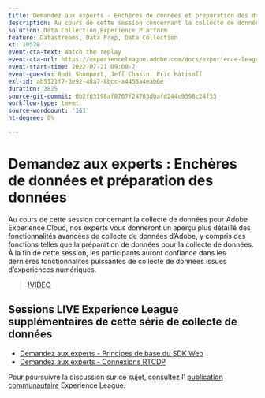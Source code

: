 ```yaml
---
title: Demandez aux experts - Enchères de données et préparation des données
description: Au cours de cette session concernant la collecte de données pour Adobe Experience Cloud, nos experts vous donneront un aperçu plus détaillé des fonctionnalités avancées de collecte de données d’Adobe, y compris des fonctions telles que la préparation de données pour la collecte de données. À la fin de cette session, les participants auront confiance dans les dernières fonctionnalités puissantes de collecte de données issues d’expériences numériques.
solution: Data Collection,Experience Platform
feature: Datastreams, Data Prep, Data Collection
kt: 10528
event-cta-text: Watch the replay
event-cta-url: https://experienceleague.adobe.com/docs/experience-league-live-events/events/episodes/exl-live-episode-07-21-22.html?lang=fr
event-start-time: 2022-07-21 09:00-7
event-guests: Rudi Shumpert, Jeff Chasin, Eric Matisoff
exl-id: ab5121f7-3e92-48a7-8bcc-a4456a4eab6e
duration: 3825
source-git-commit: 0b2f63198af8767f24783dbafd244c9398c24f33
workflow-type: tm+mt
source-wordcount: '161'
ht-degree: 0%

---
```


# Demandez aux experts : Enchères de données et préparation des données

Au cours de cette session concernant la collecte de données pour Adobe Experience Cloud, nos experts vous donneront un aperçu plus détaillé des fonctionnalités avancées de collecte de données d’Adobe, y compris des fonctions telles que la préparation de données pour la collecte de données. À la fin de cette session, les participants auront confiance dans les dernières fonctionnalités puissantes de collecte de données issues d’expériences numériques.

>[!VIDEO](https://video.tv.adobe.com/v/345342/?quality=12&learn=on)

## Sessions LIVE Experience League supplémentaires de cette série de collecte de données

* [Demandez aux experts - Principes de base du SDK Web](exl-live-episode-05-26-22.md)
* [Demandez aux experts - Connexions RTCDP](exl-live-episode-06-23-22.md)

Pour poursuivre la discussion sur ce sujet, consultez l’ [publication communautaire](https://experienceleaguecommunities.adobe.com/t5/adobe-experience-platform/aep-community-qna-coffee-break-7-21-22-10-30am-pt-adobe/td-p/461503?profile.language=fr) Experience League.

